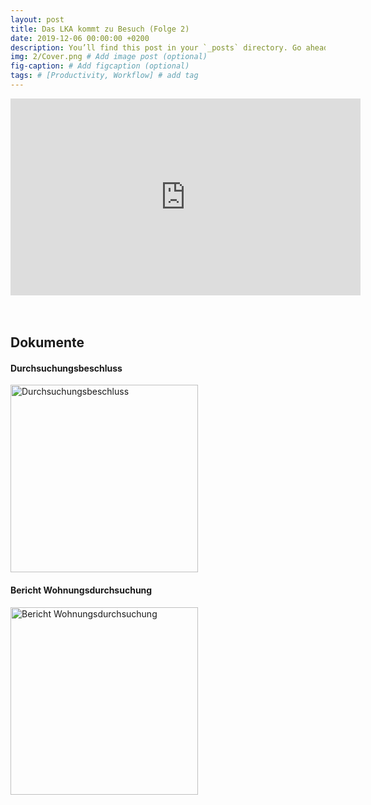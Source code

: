 ```yaml
---
layout: post
title: Das LKA kommt zu Besuch (Folge 2)
date: 2019-12-06 00:00:00 +0200
description: You’ll find this post in your `_posts` directory. Go ahead and edit it and re-build the site to see your changes. # Add post description (optional)
img: 2/Cover.png # Add image post (optional)
fig-caption: # Add figcaption (optional)
tags: # [Productivity, Workflow] # add tag
---
```


<center>
<iframe width="560" height="315" src="https://www.youtube-nocookie.com/embed/-DvJ-ZHFShI" frameborder="0" allow="accelerometer; autoplay; encrypted-media; gyroscope; picture-in-picture" allowfullscreen></iframe>
</center>

<br />
<br />


## Dokumente

#### Durchsuchungsbeschluss

<a href="{{site.baseurl}}/assets/img/2/Durchsuchungsbeschluss.png" target="_blank">
  <img src="{{site.baseurl}}/assets/img/2/Durchsuchungsbeschluss.png" alt="Durchsuchungsbeschluss" title="Durchsuchungsbeschluss" width="300" />
</a>

#### Bericht Wohnungsdurchsuchung

<a href="{{site.baseurl}}/assets/img/2/Durchsuchungsbeschluss.png" target="_blank">
  <img src="{{site.baseurl}}/assets/img/2/Bericht-Wohnungsdurchsuchung.png" alt="Bericht Wohnungsdurchsuchung" title="Bericht Wohnungsdurchsuchung" width="300" />
</a>
